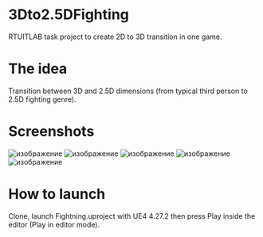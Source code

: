 # 3Dto2.5DFighting
RTUITLAB task project to create 2D to 3D transition in one game. 

# The idea
Transition between 3D and 2.5D dimensions (from typical third person to 2.5D fighting genre).

# Screenshots
![изображение](https://user-images.githubusercontent.com/30151075/158828001-9a5f3f6d-333b-4fca-8b0e-cdac74669274.png)
![изображение](https://user-images.githubusercontent.com/30151075/158828022-38e1a071-7ec7-4771-99e6-eff6abe61855.png)
![изображение](https://user-images.githubusercontent.com/30151075/158828181-e855d58c-e888-4a54-a78a-f1e92dac5508.png)
![изображение](https://user-images.githubusercontent.com/30151075/158828218-5a0bc4f2-5c57-4bef-bb45-43eba15badf0.png)
![изображение](https://user-images.githubusercontent.com/30151075/158828270-63a89c08-393d-4c46-8774-5766cf2db66b.png)


# How to launch
Clone, launch Fightning.uproject with UE4 4.27.2 then press Play inside the editor (Play in editor mode). 
